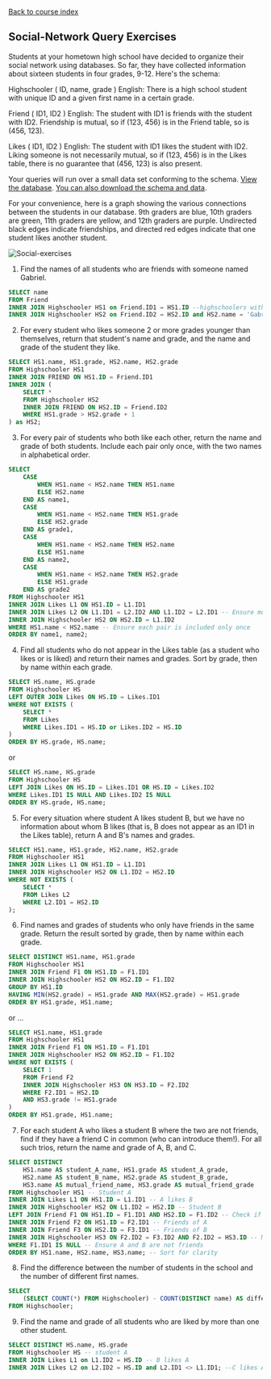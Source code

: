 [Back to course index](structured-query-language.md)

## Social-Network Query Exercises

Students at your hometown high school have decided to organize their social network using databases. So far, they have collected information about sixteen students in four grades, 9-12. Here's the schema:

Highschooler ( ID, name, grade )
English: There is a high school student with unique ID and a given first name in a certain grade.

Friend ( ID1, ID2 )
English: The student with ID1 is friends with the student with ID2. Friendship is mutual, so if (123, 456) is in the Friend table, so is (456, 123).

Likes ( ID1, ID2 )
English: The student with ID1 likes the student with ID2. Liking someone is not necessarily mutual, so if (123, 456) is in the Likes table, there is no guarantee that (456, 123) is also present.

Your queries will run over a small data set conforming to the schema. [View the database](https://courses.edx.org/asset-v1:StanfordOnline+SOE.YDB-SQL0001+2T2020+type@asset+block/socialdata.html). [You can also download the schema and data](https://s3-us-west-2.amazonaws.com/prod-c2g/db/Winter2013/files/social.sql).

For your convenience, here is a graph showing the various connections between the students in our database. 9th graders are blue, 10th graders are green, 11th graders are yellow, and 12th graders are purple. Undirected black edges indicate friendships, and directed red edges indicate that one student likes another student.

![Social-exercises](social-exercises.png)

1.  Find the names of all students who are friends with someone named Gabriel.

```SQL
SELECT name
FROM Friend
INNER JOIN Highschooler HS1 on Friend.ID1 = HS1.ID --highschoolers with friends
INNER JOIN Highschooler HS2 on Friend.ID2 = HS2.ID and HS2.name = 'Gabriel' -- highschoolers with friends named "Gabriel"
```

2. For every student who likes someone 2 or more grades younger than themselves, return that student's name and grade, and the name and grade of the student they like.

```SQL
SELECT HS1.name, HS1.grade, HS2.name, HS2.grade
FROM Highschooler HS1
INNER JOIN FRIEND ON HS1.ID = Friend.ID1
INNER JOIN (
    SELECT *
    FROM Highschooler HS2
    INNER JOIN FRIEND ON HS2.ID = Friend.ID2
    WHERE HS1.grade > HS2.grade + 1
) as HS2;
```

3.  For every pair of students who both like each other, return the name and grade of both students. Include each pair only once, with the two names in alphabetical order.

```SQL
SELECT
    CASE
        WHEN HS1.name < HS2.name THEN HS1.name
        ELSE HS2.name
    END AS name1,
    CASE
        WHEN HS1.name < HS2.name THEN HS1.grade
        ELSE HS2.grade
    END AS grade1,
    CASE
        WHEN HS1.name < HS2.name THEN HS2.name
        ELSE HS1.name
    END AS name2,
    CASE
        WHEN HS1.name < HS2.name THEN HS2.grade
        ELSE HS1.grade
    END AS grade2
FROM Highschooler HS1
INNER JOIN Likes L1 ON HS1.ID = L1.ID1
INNER JOIN Likes L2 ON L1.ID1 = L2.ID2 AND L1.ID2 = L2.ID1 -- Ensure mutual liking
INNER JOIN Highschooler HS2 ON HS2.ID = L1.ID2
WHERE HS1.name < HS2.name -- Ensure each pair is included only once
ORDER BY name1, name2;
```

4.  Find all students who do not appear in the Likes table (as a student who likes or is liked) and return their names and grades. Sort by grade, then by name within each grade.

```SQL
SELECT HS.name, HS.grade
FROM Highschooler HS
LEFT OUTER JOIN Likes ON HS.ID = Likes.ID1
WHERE NOT EXISTS (
    SELECT *
    FROM Likes
    WHERE Likes.ID1 = HS.ID or Likes.ID2 = HS.ID
)
ORDER BY HS.grade, HS.name;
```

or

```SQL
SELECT HS.name, HS.grade
FROM Highschooler HS
LEFT JOIN Likes ON HS.ID = Likes.ID1 OR HS.ID = Likes.ID2
WHERE Likes.ID1 IS NULL AND Likes.ID2 IS NULL
ORDER BY HS.grade, HS.name;
```

5.  For every situation where student A likes student B, but we have no information about whom B likes (that is, B does not appear as an ID1 in the Likes table), return A and B's names and grades.

```SQL
SELECT HS1.name, HS1.grade, HS2.name, HS2.grade
FROM Highschooler HS1
INNER JOIN Likes L1 ON HS1.ID = L1.ID1
INNER JOIN Highschooler HS2 ON L1.ID2 = HS2.ID
WHERE NOT EXISTS (
    SELECT *
    FROM Likes L2
    WHERE L2.ID1 = HS2.ID
);
```

6.  Find names and grades of students who only have friends in the same grade. Return the result sorted by grade, then by name within each grade.

```SQL
SELECT DISTINCT HS1.name, HS1.grade
FROM Highschooler HS1
INNER JOIN Friend F1 ON HS1.ID = F1.ID1
INNER JOIN Highschooler HS2 ON HS2.ID = F1.ID2
GROUP BY HS1.ID
HAVING MIN(HS2.grade) = HS1.grade AND MAX(HS2.grade) = HS1.grade
ORDER BY HS1.grade, HS1.name;
```

or ...

```SQL
SELECT HS1.name, HS1.grade
FROM Highschooler HS1
INNER JOIN Friend F1 ON HS1.ID = F1.ID1
INNER JOIN Highschooler HS2 ON HS2.ID = F1.ID2
WHERE NOT EXISTS (
    SELECT 1
    FROM Friend F2
    INNER JOIN Highschooler HS3 ON HS3.ID = F2.ID2
    WHERE F2.ID1 = HS2.ID
    AND HS3.grade != HS1.grade
)
ORDER BY HS1.grade, HS1.name;
```

7.  For each student A who likes a student B where the two are not friends, find if they have a friend C in common (who can introduce them!). For all such trios, return the name and grade of A, B, and C.

```SQL
SELECT DISTINCT
    HS1.name AS student_A_name, HS1.grade AS student_A_grade,
    HS2.name AS student_B_name, HS2.grade AS student_B_grade,
    HS3.name AS mutual_friend_name, HS3.grade AS mutual_friend_grade
FROM Highschooler HS1 -- Student A
INNER JOIN Likes L1 ON HS1.ID = L1.ID1 -- A likes B
INNER JOIN Highschooler HS2 ON L1.ID2 = HS2.ID -- Student B
LEFT JOIN Friend F1 ON HS1.ID = F1.ID1 AND HS2.ID = F1.ID2 -- Check if A and B are friends
INNER JOIN Friend F2 ON HS1.ID = F2.ID1 -- Friends of A
INNER JOIN Friend F3 ON HS2.ID = F3.ID1 -- Friends of B
INNER JOIN Highschooler HS3 ON F2.ID2 = F3.ID2 AND F2.ID2 = HS3.ID -- Mutual friend C
WHERE F1.ID1 IS NULL -- Ensure A and B are not friends
ORDER BY HS1.name, HS2.name, HS3.name; -- Sort for clarity
```

8.  Find the difference between the number of students in the school and the number of different first names.

```SQL
SELECT
    (SELECT COUNT(*) FROM Highschooler) - COUNT(DISTINCT name) AS difference
FROM Highschooler;
```

9.  Find the name and grade of all students who are liked by more than one other student.

```SQL
SELECT DISTINCT HS.name, HS.grade
FROM Highschooler HS -- student A
INNER JOIN Likes L1 on L1.ID2 = HS.ID -- B likes A
INNER JOIN Likes L2 on L2.ID2 = HS.ID and L2.ID1 <> L1.ID1; --C likes A too
```
